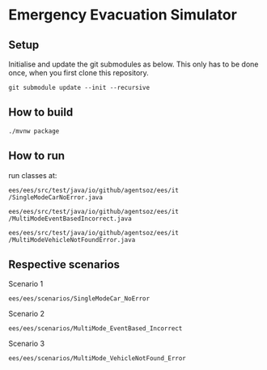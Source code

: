 # Emergency Evacuation Simulator

## Setup

Initialise and update the git submodules as below. This only has to be done once, when you first clone this repository.

```
git submodule update --init --recursive
```

## How to build

```
./mvnw package
```

## How to run

run classes at:
```
ees/ees/src/test/java/io/github/agentsoz/ees/it
/SingleModeCarNoError.java
```
```
ees/ees/src/test/java/io/github/agentsoz/ees/it
/MultiModeEventBasedIncorrect.java
```
```
ees/ees/src/test/java/io/github/agentsoz/ees/it
/MultiModeVehicleNotFoundError.java
```


## Respective scenarios


Scenario 1
```
ees/ees/scenarios/SingleModeCar_NoError
```

Scenario 2
```
ees/ees/scenarios/MultiMode_EventBased_Incorrect
```

Scenario 3
```
ees/ees/scenarios/MultiMode_VehicleNotFound_Error
```
